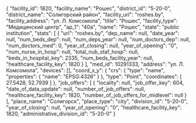 {
    "facility_id": 1820,
    "facility_name": "Рошес",
    "district_id": "5-20-0",
    "district_name": "Солигорский район",
    "facility_url": "roshes.by",
    "facility_address": "ул. Л. Комсомола",
    "title": "Рошес",
    "facility_type": "Медицинский центр",
    "ap_1": "40а",
    "name": "Рошес",
    "state": "public institution",
    "stats": [
        {
            "url": "roshes.by",
            "dep_name": null,
            "date_year": null,
            "num_beds_dep": null,
            "num_deps_year": null,
            "num_doctors_dep": null,
            "num_doctors_med": 0,
            "year_of_closing": null,
            "year_of_opening": "0",
            "num_nurse_in_hosp": null,
            "total_nub_staf_hosp": null,
            "beds_in_hospital_key": 2335,
            "num_beds_facility_year": null,
            "healthcare_facility_key": 1820
        }
    ],
    "med_id": 10291333,
    "address": "ул. Л. Комсомола",
    "devices": [],
    "coord_x_y": {
        "crs": {
            "type": "name",
            "properties": {
                "name": "EPSG:4326"
            }
        },
        "type": "Point",
        "coordinates": [
            27.5428,
            52.7939
        ]
    },
    "job_offers": [
        {
            "locality": null,
            "job_offer_key": 604,
            "date_of_data_update": null,
            "number_of_job_offers": null,
            "healthcare_facility_key": 1820,
            "number_of_job_offers_for_midlevel": null
        }
    ],
    "place_name": "Солигорск",
    "place_type": "city",
    "division_id": "5-20-0",
    "year_of_closing": null,
    "year_of_opening": "0",
    "healthcare_facility_key": 1820,
    "administrative_division_id": "5-20-0"
}